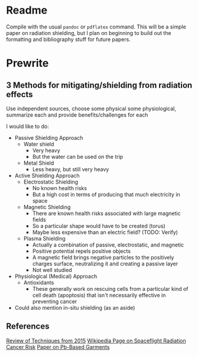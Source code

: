 # Readme
Compile with the usual `pandoc` or `pdflatex` command. This will be a simple
paper on radiation shielding, but I plan on beginning to build out the
formatting and bibliography stuff for future papers.


# Prewrite
## 3 Methods for mitigating/shielding from radiation effects
Use independent sources, choose some physical some physiological, summarize each
and provide benefits/challenges for each

I would like to do:

- Passive Shielding Approach
    - Water shield
        - Very heavy
        - But the water can be used on the trip
    - Metal Shield
        - Less heavy, but still very heavy
- Active Shielding Approach
    - Electrostatic Shielding
        - No known health risks
        - But a high cost in terms of producing that much electricity in space
    - Magnetic Shielding
        - There are known health risks associated with large magnetic fields
        - So a particular shape would have to be created (torus)
        - Maybe less expensive than an electric field? (TODO: Verify)
    - Plasma Shielding
        - Actually a combination of passive, electrostatic, and magnetic
        - Positive potential repels positive objects
        - A magnetic field brings negative particles to the positively charges
          surface, neutralizing it and creating a passive layer
        - Not well studied
- Physiological (Medical) Approach
    - Antioxidants
        - These generally work on rescuing cells from a particular kind of cell
          death (apoptosis) that isn't necessarily effective in preventing
          cancer
- Could also mention in-situ shielding (as an aside)


## References
[Review of Techniques from 2015](http://large.stanford.edu/courses/2015/ph241/clark1/)
[Wikipedia Page on Spaceflight Radiation Cancer Risk](https://en.wikipedia.org/wiki/Spaceflight_radiation_carcinogenesis)
[Paper on Pb-Based Garments](https://www.infabcorp.com/downloads/report-mccaffrey.pdf)
